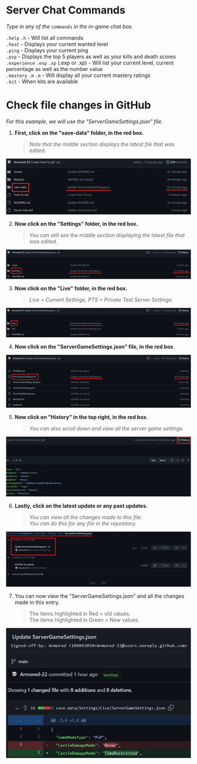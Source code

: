 # Server Chat Commands

*Type in any of the* `commands` *in the in-game chat box.*

`.help` `.h` - Will list all commands <br>
`.heat` - Displays your current wanted level <br>
`.ping` - Displays your current ping <br>
`.pvp` - Displays the top 5 players as well as your kills and death scores <br>
`.experience` `.exp` `.xp` (.exp or .xp) - Will list your current level, current percentage as well as the number value <br>
`.mastery` `.m` `.m` - Will display all your current mastery ratings <br>
`.kit` - When kits are available <br>

# Check file changes in GitHub
*For this example, we will use the "ServerGameSettings.json" file.*

1) **First, click on the "save-data" folder, in the red box.** 
    > *Note that the middle section displays the latest file that was edited.*

![This is an image](https://github.com/Armored-22/GraveRejects/blob/main/Assets/How%20To/1.png)

2) **Now click on the "Settings" folder, in the red box.**
    > *You can still see the middle section displaying the latest file that was edited.*

![This is an image](https://github.com/Armored-22/GraveRejects/blob/main/Assets/How%20To/2.png)

3) **Now click on the "Live" folder, in the red box.**
    > *Live = Current Settings, PTS = Private Test Server Settings.*

![This is an image](https://github.com/Armored-22/GraveRejects/blob/main/Assets/How%20To/3.png)

4) **Now click on the "ServerGameSettings.json" file, in the red box.**
    
![This is an image](https://github.com/Armored-22/GraveRejects/blob/main/Assets/How%20To/4.png)

5) **Now click on "History" in the top right, in the red box.**
    > *You can also scroll down and view all the server game settings.*

![This is an image](https://github.com/Armored-22/GraveRejects/blob/main/Assets/How%20To/5.png)

6) **Lastly, click on the latest update or any past updates.**
    > *You can view all the changes made to this file.* <br>
    > *You can do this for any file in the repository.*

![This is an image](https://github.com/Armored-22/GraveRejects/blob/main/Assets/How%20To/6.png)

7) You can now view the "ServerGameSettings.json" and all the changes made in this entry. <br>
    > The items highlighted in Red = old values. <br>
    > The items highlighted in Green = New values.

![This is an image](https://github.com/Armored-22/GraveRejects/blob/main/Assets/How%20To/7.png)
